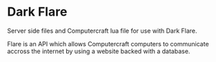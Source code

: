 Dark Flare
============
Server side files and Computercraft lua file for use with Dark Flare.

Flare is an API which allows Computercraft computers to communicate accross the internet by using a website backed with a database.

